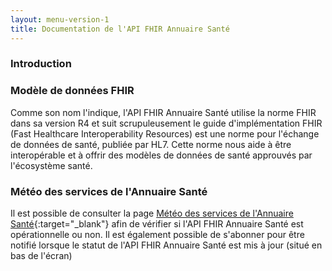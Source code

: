 ```yaml
---
layout: menu-version-1
title: Documentation de l'API FHIR Annuaire Santé
---
```


### Introduction


### Modèle de données FHIR

Comme son nom l'indique, l'API FHIR Annuaire Santé utilise la norme FHIR dans sa version R4 et suit scrupuleusement le guide d'implémentation 
FHIR (Fast Healthcare Interoperability Resources) est une norme pour l'échange de données de santé, publiée par HL7.
Cette norme nous aide à être interopérable et à offrir des modèles de données de santé approuvés par l'écosystème santé.

### Météo des services de l'Annuaire Santé

Il est possible de consulter la page [Météo des services de l'Annuaire Santé](https://status.annuaire-sante.esante.gouv.fr/){:target="_blank"} afin de vérifier si l'API FHIR Annuaire Santé est opérationnelle ou non.
Il est également possible de s'abonner pour être notifié lorsque le statut de l'API FHIR Annuaire Santé est mis à jour (situé en bas de l'écran)